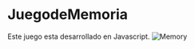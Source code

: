 # JuegodeMemoria
Este juego esta desarrollado en Javascript.
![Memory](https://user-images.githubusercontent.com/67648870/136668730-1464e794-e1a1-4073-bcf5-49f6ff181bf9.jpg)
